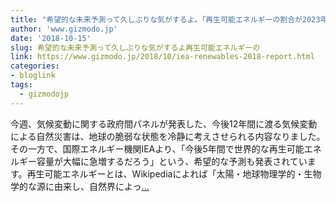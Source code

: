 ```yaml
---
title: "希望的な未来予測って久しぶりな気がするよ。「再生可能エネルギーの割合が2023年には国家規模になる」との報告"
author: 'www.gizmodo.jp'
date: '2018-10-15'
slug: 希望的な未来予測って久しぶりな気がするよ再生可能エネルギーの
link: https://www.gizmodo.jp/2018/10/iea-renewables-2018-report.html
categories:
- bloglink
tags:
  - gizmodojp
---
```


今週、気候変動に関する政府間パネルが発表した、今後12年間に渡る気候変動による自然災害は、地球の脆弱な状態を冷静に考えさせられる内容なりました。その一方で、国際エネルギー機関IEAより、「今後5年間で世界的な再生可能エネルギー容量が大幅に急増するだろう」という、希望的な予測も発表されています。再生可能エネルギーとは、Wikipediaによれば「太陽・地球物理学的・生物学的な源に由来し、自然界によっ[... <i class="fas fa-external-link-alt"></i>](https://www.gizmodo.jp/2018/10/iea-renewables-2018-report.html)

